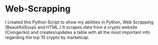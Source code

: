 # Web-Scrapping
I created this Python Script to show my abilities in Python, Web Scrapping (BeautifulSoup) and HTML./
It scrapes data from a crypto website (Coingecko) and creates/updates a table with all the most important info regarding the top 10 crypto by marketcap.
